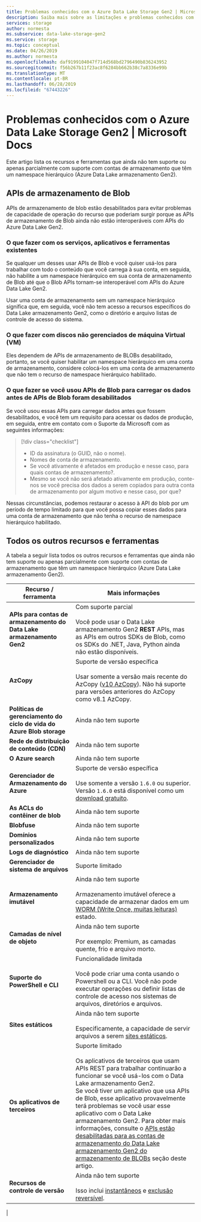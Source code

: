 ```yaml
---
title: Problemas conhecidos com o Azure Data Lake Storage Gen2 | Microsoft Docs
description: Saiba mais sobre as limitações e problemas conhecidos com o Azure Data Lake Storage Gen2
services: storage
author: normesta
ms.subservice: data-lake-storage-gen2
ms.service: storage
ms.topic: conceptual
ms.date: 04/26/2019
ms.author: normesta
ms.openlocfilehash: daf9199104047f714d568bd2796490b836243952
ms.sourcegitcommit: f56b267b11f23ac8f6284bb662b38c7a8336e99b
ms.translationtype: MT
ms.contentlocale: pt-BR
ms.lasthandoff: 06/28/2019
ms.locfileid: "67443226"
---
```

# <a name="known-issues-with-azure-data-lake-storage-gen2"></a>Problemas conhecidos com o Azure Data Lake Storage Gen2 | Microsoft Docs

Este artigo lista os recursos e ferramentas que ainda não tem suporte ou apenas parcialmente com suporte com contas de armazenamento que têm um namespace hierárquico (Azure Data Lake armazenamento Gen2).

<a id="blob-apis-disabled" />

## <a name="blob-storage-apis"></a>APIs de armazenamento de Blob

APIs de armazenamento de blob estão desabilitados para evitar problemas de capacidade de operação do recurso que poderiam surgir porque as APIs de armazenamento de Blob ainda não estão interoperáveis com APIs do Azure Data Lake Gen2.

### <a name="what-to-do-with-existing-tools-applications-and-services"></a>O que fazer com os serviços, aplicativos e ferramentas existentes

Se qualquer um desses usar APIs de Blob e você quiser usá-los para trabalhar com todo o conteúdo que você carrega à sua conta, em seguida, não habilite a um namespace hierárquico em sua conta de armazenamento de Blob até que o Blob APIs tornam-se interoperável com APIs do Azure Data Lake Gen2.

Usar uma conta de armazenamento sem um namespace hierárquico significa que, em seguida, você não tem acesso a recursos específicos do Data Lake armazenamento Gen2, como o diretório e arquivo listas de controle de acesso do sistema.

### <a name="what-to-do-with-unmanaged-virtual-machine-vm-disks"></a>O que fazer com discos não gerenciados de máquina Virtual (VM)

Eles dependem de APIs de armazenamento de BLOBs desabilitado, portanto, se você quiser habilitar um namespace hierárquico em uma conta de armazenamento, considere colocá-los em uma conta de armazenamento que não tem o recurso de namespace hierárquico habilitado.

### <a name="what-to-do-if-you-used-blob-apis-to-load-data-before-blob-apis-were-disabled"></a>O que fazer se você usou APIs de Blob para carregar os dados antes de APIs de Blob foram desabilitados

Se você usou essas APIs para carregar dados antes que fossem desabilitados, e você tem um requisito para acessar os dados de produção, em seguida, entre em contato com o Suporte da Microsoft com as seguintes informações:

> [!div class="checklist"]
> * ID da assinatura (o GUID, não o nome).
> * Nomes de conta de armazenamento.
> * Se você ativamente é afetados em produção e nesse caso, para quais contas de armazenamento?.
> * Mesmo se você não será afetado ativamente em produção, conte-nos se você precisa dos dados a serem copiados para outra conta de armazenamento por algum motivo e nesse caso, por que?

Nessas circunstâncias, podemos restaurar o acesso à API do blob por um período de tempo limitado para que você possa copiar esses dados para uma conta de armazenamento que não tenha o recurso de namespace hierárquico habilitado.

## <a name="all-other-features-and-tools"></a>Todos os outros recursos e ferramentas

A tabela a seguir lista todos os outros recursos e ferramentas que ainda não tem suporte ou apenas parcialmente com suporte com contas de armazenamento que têm um namespace hierárquico (Azure Data Lake armazenamento Gen2).

| Recurso / ferramenta    | Mais informações    |
|--------|-----------|
| **APIs para contas de armazenamento do Data Lake armazenamento Gen2** | Com suporte parcial <br><br>Você pode usar o Data Lake armazenamento Gen2 **REST** APIs, mas as APIs em outros SDKs de Blob, como os SDKs do .NET, Java, Python ainda não estão disponíveis.|
| **AzCopy** | Suporte de versão específica <br><br>Usar somente a versão mais recente do AzCopy ([v10 AzCopy](https://docs.microsoft.com/azure/storage/common/storage-use-azcopy-v10?toc=%2fazure%2fstorage%2ftables%2ftoc.json)). Não há suporte para versões anteriores do AzCopy como v8.1 AzCopy.|
| **Políticas de gerenciamento do ciclo de vida do Azure Blob storage** | Ainda não tem suporte |
| **Rede de distribuição de conteúdo (CDN)** | Ainda não tem suporte|
| **O Azure search** |Ainda não tem suporte|
| **Gerenciador de Armazenamento do Azure** | Suporte de versão específica <br><br>Use somente a versão `1.6.0` ou superior. <br>Versão `1.6.0` está disponível como um [download gratuito](https://azure.microsoft.com/features/storage-explorer/).|
| **As ACLs do contêiner de blob** |Ainda não tem suporte|
| **Blobfuse** |Ainda não tem suporte|
| **Domínios personalizados** |Ainda não tem suporte|
| **Logs de diagnóstico** |Ainda não tem suporte|
| **Gerenciador de sistema de arquivos** | Suporte limitado |
| **Armazenamento imutável** |Ainda não tem suporte <br><br>Armazenamento imutável oferece a capacidade de armazenar dados em um [WORM (Write Once, muitas leituras)](https://docs.microsoft.com/azure/storage/blobs/storage-blob-immutable-storage) estado.|
| **Camadas de nível de objeto** |Ainda não tem suporte <br><br>Por exemplo:  Premium, as camadas quente, frio e arquivo morto.|
| **Suporte do PowerShell e CLI** | Funcionalidade limitada <br><br>Você pode criar uma conta usando o Powershell ou a CLI. Você não pode executar operações ou definir listas de controle de acesso nos sistemas de arquivos, diretórios e arquivos.|
| **Sites estáticos** |Ainda não tem suporte <br><br>Especificamente, a capacidade de servir arquivos a serem [sites estáticos](https://docs.microsoft.com/azure/storage/blobs/storage-blob-static-website).|
| **Os aplicativos de terceiros** | Suporte limitado <br><br>Os aplicativos de terceiros que usam APIs REST para trabalhar continuarão a funcionar se você usá-los com o Data Lake armazenamento Gen2. <br>Se você tiver um aplicativo que usa APIs de Blob, esse aplicativo provavelmente terá problemas se você usar esse aplicativo com o Data Lake armazenamento Gen2. Para obter mais informações, consulte o [APIs estão desabilitadas para as contas de armazenamento do Data Lake armazenamento Gen2 do armazenamento de BLOBs](#blob-apis-disabled) seção deste artigo.|
| **Recursos de controle de versão** |Ainda não tem suporte <br><br>Isso inclui [instantâneos](https://docs.microsoft.com/rest/api/storageservices/creating-a-snapshot-of-a-blob) e [exclusão reversível](https://docs.microsoft.com/azure/storage/blobs/storage-blob-soft-delete).|
|

